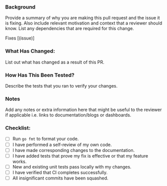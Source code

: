 ### Background ###

Provide a summary of why you are making this pull request and the issue it is fixing. Also include relevant motivation and context that a reviewer should know. List any dependencies that are required for this change.

Fixes [(issue)]

### What Has Changed: ###

List out what has changed as a result of this PR.

### How Has This Been Tested? ###

Describe the tests that you ran to verify your changes. 

### Notes

Add any notes or extra information here that might be useful to the reviewer if applicable i.e. links to documentation/blogs or dashboards.

### Checklist: ###

- [ ] Run `go fmt` to format your code.
- [ ] I have performed a self-review of my own code.
- [ ] I have made corresponding changes to the documentation.
- [ ] I have added tests that prove my fix is effective or that my feature works.
- [ ] New and existing unit tests pass locally with my changes.
- [ ] I have verified that CI completes successfully.
- [ ] All insignificant commits have been squashed.
